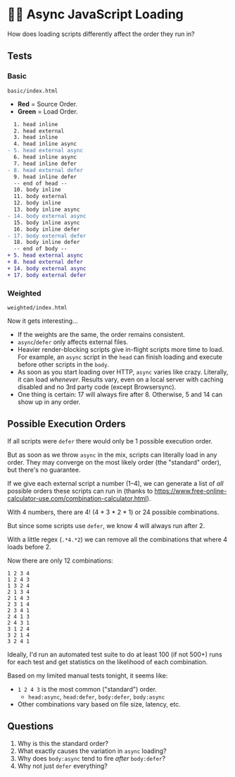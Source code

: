 # 👨‍🔬 Async JavaScript Loading

How does loading scripts differently affect the order they run in?

## Tests

### Basic

`basic/index.html`

- **Red** = Source Order.
- **Green** = Load Order.

```diff
  1. head inline
  2. head external
  3. head inline
  4. head inline async
- 5. head external async
  6. head inline async
  7. head inline defer
- 8. head external defer
  9. head inline defer
  -- end of head --
  10. body inline
  11. body external
  12. body inline
  13. body inline async
- 14. body external async
  15. body inline async
  16. body inline defer
- 17. body external defer
  18. body inline defer
  -- end of body --
+ 5. head external async
+ 8. head external defer
+ 14. body external async
+ 17. body external defer
```

### Weighted

`weighted/index.html`

Now it gets interesting...

- If the weights are the same, the order remains consistent.
- `async`/`defer` only affects external files.
- Heavier render-blocking scripts give in-flight scripts more time to load. For example, an `async` script in the `head` can finish loading and execute before other scripts in the `body`.
- As soon as you start loading over HTTP, `async` varies like crazy. Literally, it can load _whenever_. Results vary, even on a local server with caching disabled and no 3rd party code (except Browsersync).
- One thing is certain: 17 will always fire after 8. Otherwise, 5 and 14 can show up in any order.

## Possible Execution Orders

If all scripts were `defer` there would only be 1 possible execution order.

But as soon as we throw `async` in the mix, scripts can literally load in any order. They may converge on the most likely order (the "standard" order), but there's no guarantee.

If we give each external script a number (1–4), we can generate a list of _all_ possible orders these scripts can run in (thanks to https://www.free-online-calculator-use.com/combination-calculator.html).

With 4 numbers, there are 4! (4 * 3 * 2 * 1) or 24 possible combinations.

But since some scripts use `defer`, we know 4 will always run after 2.

With a little regex (`.*4.*2`) we can remove all the combinations that where 4 loads before 2.

Now there are only 12 combinations:

```
1 2 3 4
1 2 4 3
1 3 2 4
2 1 3 4
2 1 4 3
2 3 1 4
2 3 4 1
2 4 1 3
2 4 3 1
3 1 2 4
3 2 1 4
3 2 4 1
```

Ideally, I'd run an automated test suite to do at least 100 (if not 500+) runs for each test and get statistics on the likelihood of each combination.

Based on my limited manual tests tonight, it seems like:

- `1 2 4 3` is the most common ("standard") order.
	- `head:async`, `head:defer`, `body:defer`, `body:async`
- Other combinations vary based on file size, latency, etc.

## Questions

1. Why is this the standard order?
2. What exactly causes the variation in `async` loading?
3. Why does `body:async` tend to fire _after_ `body:defer`?
4. Why not just `defer` everything?
